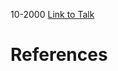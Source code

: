

10-2000
[Link to Talk](https://www.churchofjesuschrist.org/study/general-conference/2000/10/saturday-afternoon-session?lang=eng)



# References
